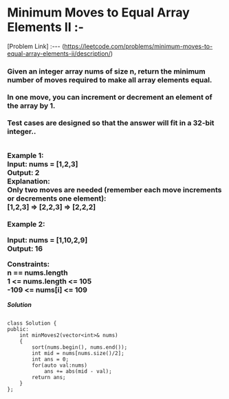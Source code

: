 # Minimum Moves to Equal Array Elements II :-

[Problem Link] :--- (https://leetcode.com/problems/minimum-moves-to-equal-array-elements-ii/description/)

<h3>
Given an integer array nums of size n, return the minimum number of moves required to make all array elements equal.
<br><br>
In one move, you can increment or decrement an element of the array by 1.
<br><br>
Test cases are designed so that the answer will fit in a 32-bit integer..<br><br>

Example 1:<br>
Input: nums = [1,2,3]<br>
Output: 2<br>
Explanation:<br>
Only two moves are needed (remember each move increments or decrements one element):<br>
[1,2,3]  =>  [2,2,3]  =>  [2,2,2]<br><br>
Example 2:<br>

Input: nums = [1,10,2,9]<br>
Output: 16<br>
 
Constraints:<br>
n == nums.length<br>
1 <= nums.length <= 105<br>
-109 <= nums[i] <= 109<br>
  
</h3>

***Solution***

```

class Solution {
public:
    int minMoves2(vector<int>& nums) 
    {
        sort(nums.begin(), nums.end());
        int mid = nums[nums.size()/2];
        int ans = 0;
        for(auto val:nums)
            ans += abs(mid - val);
        return ans;
    }
};

```
